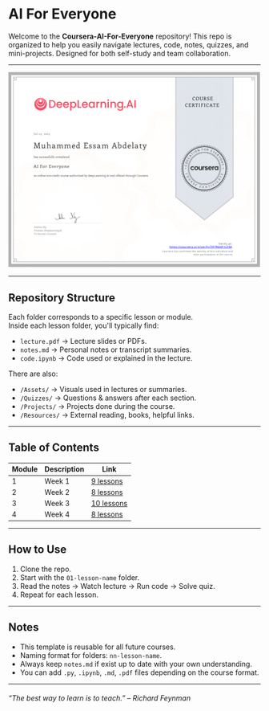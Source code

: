 # AI For Everyone

Welcome to the **Coursera-AI-For-Everyone** repository! This repo is organized to help you easily navigate lectures, code, notes, quizzes, and mini-projects. Designed for both self-study and team collaboration.

---

![certificate](02-Assets/certificate.png)

---

## Repository Structure

Each folder corresponds to a specific lesson or module.  
Inside each lesson folder, you'll typically find:

- `lecture.pdf` → Lecture slides or PDFs.
- `notes.md` → Personal notes or transcript summaries.
- `code.ipynb` → Code used or explained in the lecture.

There are also:

- `/Assets/` → Visuals used in lectures or summaries.
- `/Quizzes/` → Questions & answers after each section.
- `/Projects/` → Projects done during the course.
- `/Resources/` → External reading, books, helpful links.

---

## Table of Contents

| Module | Description | Link |
|--------|-------------|------|
| 1 | Week 1 | [9 lessons](01-lessons/week-1/) |
| 2 | Week 2 | [8 lessons](01-lessons/week-2/) |
| 3 | Week 3 | [10 lessons](01-lessons/week-3/) |
| 4 | Week 4 | [8 lessons](01-lessons/week-4/) |

---

## How to Use

1. Clone the repo.
2. Start with the `01-lesson-name` folder.
3. Read the notes → Watch lecture → Run code → Solve quiz.
4. Repeat for each lesson.

---

## Notes

- This template is reusable for all future courses.
- Naming format for folders: `nn-lesson-name`.
- Always keep `notes.md` if exist up to date with your own understanding.
- You can add `.py`, `.ipynb`, `.md`, `.pdf` files depending on the course format.

---

###### “The best way to learn is to teach.” – Richard Feynman

